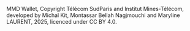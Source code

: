 MMD Wallet, Copyright Télécom SudParis and Institut Mines-Télécom, developed by Michal Kit, Montassar Bellah Nagjmouchi and Maryline LAURENT, 2025, licenced under CC BY 4.0.
